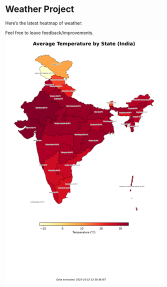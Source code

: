 # Weather Project

Here’s the latest heatmap of weather:

Feel free to leave feedback/improvements.

![India Heatmap](docs/assets/india_heatmap.png?v=F88118)
